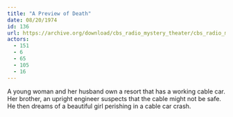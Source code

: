 ```yaml
---
title: "A Preview of Death"
date: 08/20/1974
id: 136
url: https://archive.org/download/cbs_radio_mystery_theater/cbs_radio_mystery_theater-0101-0150.zip/cbs_radio_mystery_theater-0101-0150%2Fcbsrmt_0136_a_preview_of_death.mp3
actors:
  - 151
  - 6
  - 65
  - 105
  - 16
---
```

A young woman and her husband own a resort that has a working cable car. Her brother, an upright engineer suspects that the cable might not be safe. He then dreams of a beautiful girl perishing in a cable car crash.